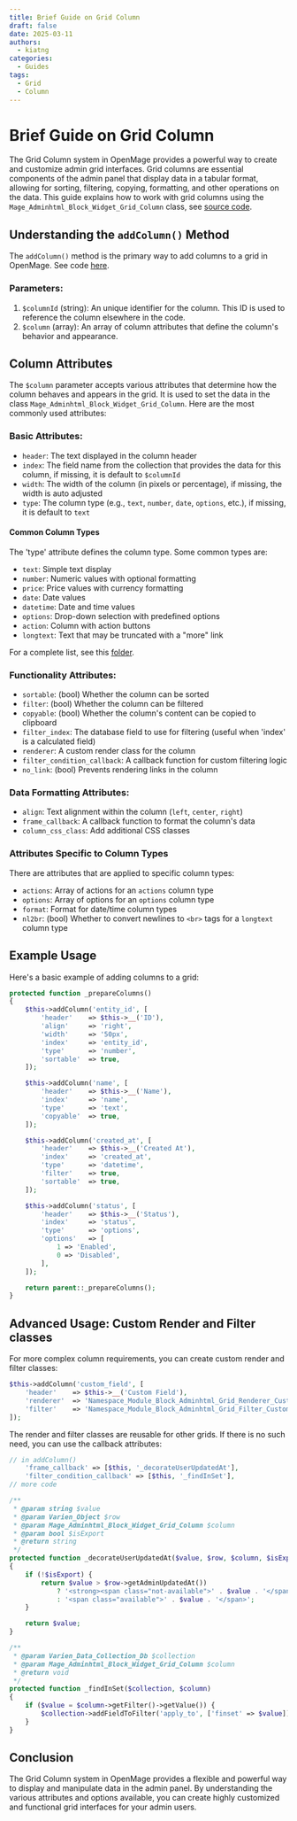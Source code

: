 ```yaml
---
title: Brief Guide on Grid Column
draft: false
date: 2025-03-11
authors:
  - kiatng
categories:
  - Guides
tags:
  - Grid
  - Column
---
```


# Brief Guide on Grid Column

The Grid Column system in OpenMage provides a powerful way to create and customize admin grid interfaces. Grid columns are essential components of the admin panel that display data in a tabular format, allowing for sorting, filtering, copying, formatting, and other operations on the data. This guide explains how to work with grid columns using the `Mage_Adminhtml_Block_Widget_Grid_Column` class, see [source code](https://github.com/OpenMage/magento-lts/blob/main/app/code/core/Mage/Adminhtml/Block/Widget/Grid/Column.php).

<!-- more -->

## Understanding the `addColumn()` Method

The `addColumn()` method is the primary way to add columns to a grid in OpenMage. See code [here](https://github.com/OpenMage/magento-lts/blob/71f38e9f9e1ec98bdea12d00a8e29622df594455/app/code/core/Mage/Adminhtml/Block/Widget/Grid.php#L328-L328).

### Parameters:

1. `$columnId` (string): An unique identifier for the column. This ID is used to reference the column elsewhere in the code.
2. `$column` (array): An array of column attributes that define the column's behavior and appearance.

## Column Attributes

The `$column` parameter accepts various attributes that determine how the column behaves and appears in the grid. It is used to set the data in the class `Mage_Adminhtml_Block_Widget_Grid_Column`. Here are the most commonly used attributes:

### Basic Attributes:

- `header`: The text displayed in the column header
- `index`: The field name from the collection that provides the data for this column, if missing, it is default to `$columnId`
- `width`: The width of the column (in pixels or percentage), if missing, the width is auto adjusted
- `type`: The column type (e.g., `text`, `number`, `date`, `options`, etc.), if missing, it is default to `text`

#### Common Column Types

The 'type' attribute defines the column type. Some common types are:

- `text`: Simple text display
- `number`: Numeric values with optional formatting
- `price`: Price values with currency formatting
- `date`: Date values
- `datetime`: Date and time values
- `options`: Drop-down selection with predefined options
- `action`: Column with action buttons
- `longtext`: Text that may be truncated with a "more" link

For a complete list, see this [folder](https://github.com/OpenMage/magento-lts/tree/main/app/code/core/Mage/Adminhtml/Block/Widget/Grid/Column/Renderer).

### Functionality Attributes:

- `sortable`: (bool) Whether the column can be sorted
- `filter`: (bool) Whether the column can be filtered
- `copyable`: (bool) Whether the column's content can be copied to clipboard
- `filter_index`: The database field to use for filtering (useful when 'index' is a calculated field)
- `renderer`: A custom render class for the column
- `filter_condition_callback`: A callback function for custom filtering logic
- `no_link`: (bool) Prevents rendering links in the column

### Data Formatting Attributes:

- `align`: Text alignment within the column (`left`, `center`, `right`)
- `frame_callback`: A callback function to format the column's data
- `column_css_class`: Add additional CSS classes

### Attributes Specific to Column Types
There are attributes that are applied to specific column types:

- `actions`: Array of actions for an `actions` column type
- `options`: Array of options for an `options` column type
- `format`: Format for date/time column types
- `nl2br`: (bool) Whether to convert newlines to `<br>` tags for a `longtext` column type

## Example Usage

Here's a basic example of adding columns to a grid:

```php
protected function _prepareColumns()
{
    $this->addColumn('entity_id', [
        'header'    => $this->__('ID'),
        'align'     => 'right',
        'width'     => '50px',
        'index'     => 'entity_id',
        'type'      => 'number',
        'sortable'  => true,
    ]);

    $this->addColumn('name', [
        'header'    => $this->__('Name'),
        'index'     => 'name',
        'type'      => 'text',
        'copyable'  => true,
    ]);

    $this->addColumn('created_at', [
        'header'    => $this->__('Created At'),
        'index'     => 'created_at',
        'type'      => 'datetime',
        'filter'    => true,
        'sortable'  => true,
    ]);

    $this->addColumn('status', [
        'header'    => $this->__('Status'),
        'index'     => 'status',
        'type'      => 'options',
        'options'   => [
            1 => 'Enabled',
            0 => 'Disabled',
        ],
    ]);

    return parent::_prepareColumns();
}
```

## Advanced Usage: Custom Render and Filter classes

For more complex column requirements, you can create custom render and filter classes:

```php
$this->addColumn('custom_field', [
    'header'    => $this->__('Custom Field'),
    'renderer'  => 'Namespace_Module_Block_Adminhtml_Grid_Renderer_Custom',
    'filter'    => 'Namespace_Module_Block_Adminhtml_Grid_Filter_Custom',
]);

```

The render and filter classes are reusable for other grids. If there is no such need, you can use the callback attributes:

```php
// in addColumn()
    'frame_callback' => [$this, '_decorateUserUpdatedAt'],
    'filter_condition_callback' => [$this, '_findInSet'],
// more code

/**
 * @param string $value
 * @param Varien_Object $row
 * @param Mage_Adminhtml_Block_Widget_Grid_Column $column
 * @param bool $isExport
 * @return string
 */
protected function _decorateUserUpdatedAt($value, $row, $column, $isExport)
{
    if (!$isExport) {
        return $value > $row->getAdminUpdatedAt())
            ? '<strong><span class="not-available">' . $value . '</span></strong>'
            : '<span class="available">' . $value . '</span>';
    }

    return $value;
}

/**
 * @param Varien_Data_Collection_Db $collection
 * @param Mage_Adminhtml_Block_Widget_Grid_Column $column
 * @return void
 */
protected function _findInSet($collection, $column)
{
    if ($value = $column->getFilter()->getValue()) {
        $collection->addFieldToFilter('apply_to', ['finset' => $value]);
    }
}
```

## Conclusion

The Grid Column system in OpenMage provides a flexible and powerful way to display and manipulate data in the admin panel. By understanding the various attributes and options available, you can create highly customized and functional grid interfaces for your admin users.

